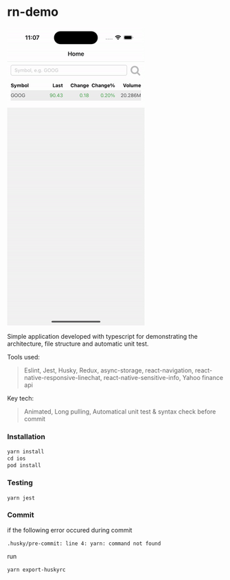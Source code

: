 # rn-demo

![](./doc/demo.gif)

Simple application developed with typescript for demonstrating the architecture, file structure and automatic unit test.

Tools used:

> Eslint, Jest, Husky, Redux, async-storage, react-navigation, react-native-responsive-linechat, react-native-sensitive-info, Yahoo finance api

Key tech:

> Animated, Long pulling, Automatical unit test & syntax check before commit

### Installation

```
yarn install
cd ios
pod install
```

### Testing

```
yarn jest
```

### Commit

if the following error occured during commit

```
.husky/pre-commit: line 4: yarn: command not found
```

run

```
yarn export-huskyrc
```

